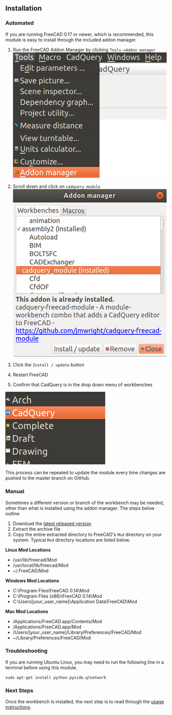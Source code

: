 ## Installation

### Automated
If you are running FreeCAD 0.17 or newer, which is recommended, this module is easy to install through the included addon manager.
1. Run the FreeCAD Addon Manager by clicking `Tools->Addon manager`
![Addon manager menu item](images/addon_manager_menu_item.png)
2. Scroll down and click on `cadquery_module`
![cadquery_module addon item](images/cadquery_module_addon_manager_item.png)
3. Click the `Install / update` button

3. Restart FreeCAD
4. Confirm that CadQuery is in the drop down menu of workbenches

![cadquery workbench item](images/cadquery_workbench_item.png)

This process can be repeated to update the module every time changes are pushed to the master branch on GitHub.

### Manual
Sometimes a different version or branch of the workbench may be needed, other than what is installed using the addon manager. The steps below outline
1. Download the [latest released version](https://github.com/jmwright/cadquery-freecad-module/releases)
2. Extract the archive file
3. Copy the entire extracted directory to FreeCAD's `Mod` directory on your system. Typical `Mod` directory locations are listed below.

**Linux Mod Locations**
- /usr/lib/freecad/Mod
- /usr/local/lib/freecad/Mod
- ~/.FreeCAD/Mod

**Windows Mod Locations**
- C:\Program Files\FreeCAD 0.14\Mod
- C:\Program Files (x86)\FreeCAD 0.14\Mod
- C:\Users\[your_user_name]\Application Data\FreeCAD\Mod

**Mac Mod Locations**
- /Applications/FreeCAD.app/Contents/Mod
- /Applications/FreeCAD.app/Mod
- /Users/[your_user_name]/Library/Preferences/FreeCAD/Mod
- ~/Library/Preferences/FreeCAD/Mod

### Troubleshooting
If you are running Ubuntu Linux, you may need to run the following line in a terminal before using this module.
```
sudo apt-get install python-pyside.qtnetwork
```

### Next Steps
Once the workbench is installed, the next step is to read through the [usage instructions](usage.md).
